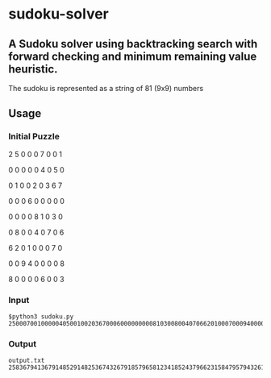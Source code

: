 # sudoku-solver
## A Sudoku solver using backtracking search with forward checking and minimum remaining value heuristic.

The sudoku is represented as a string of 81 (9x9) numbers

## Usage
### Initial Puzzle

2 5 0 0 0 7 0 0 1 

0 0 0 0 0 4 0 5 0 

0 1 0 0 2 0 3 6 7 

0 0 0 6 0 0 0 0 0 

0 0 0 0 8 1 0 3 0 

0 8 0 0 4 0 7 0 6 

6 2 0 1 0 0 0 7 0 

0 0 9 4 0 0 0 0 8 

8 0 0 0 0 6 0 0 3 

### Input
```
$python3 sudoku.py 250007001000004050010020367000600000000081030080040706620100070009400008800006003
```
### Output
```
output.txt
258367941367914852914825367432679185796581234185243796623158479579432618841796523

